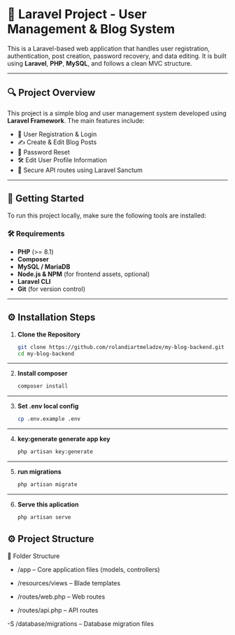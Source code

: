 # 📌 Laravel Project - User Management & Blog System

This is a Laravel-based web application that handles user registration, authentication, post creation, password recovery, and data editing. It is built using **Laravel**, **PHP**, **MySQL**, and follows a clean MVC structure.

---

## 🔍 Project Overview

This project is a simple blog and user management system developed using **Laravel Framework**. The main features include:

- 🔐 User Registration & Login
- ✍️ Create & Edit Blog Posts
- 🔄 Password Reset
- 🛠️ Edit User Profile Information
- 🧩 Secure API routes using Laravel Sanctum

---

## 🚀 Getting Started

To run this project locally, make sure the following tools are installed:

### 🛠️ Requirements

- **PHP** (>= 8.1)
- **Composer**
- **MySQL / MariaDB**
- **Node.js & NPM** (for frontend assets, optional)
- **Laravel CLI**
- **Git** (for version control)

---

## ⚙️ Installation Steps

1. **Clone the Repository**
   ```bash
   git clone https://github.com/rolandiartmeladze/my-blog-backend.git
   cd my-blog-backend
    ```
---

2. **Install composer**
    ```bash
    composer install
     ```
---

3.  **Set .env local config**
    ```bash
    cp .env.example .env
    ```
---

4.  **key:generate generate app key**
    ```bash
    php artisan key:generate
     ```

---

5. **run migrations**
    ```bash
    php artisan migrate
     ```

---

6. **Serve this aplication**
    ```bash
    php artisan serve
     ```


## ⚙️ Project Structure

📁 Folder Structure

- /app – Core application files (models, controllers)

- /resources/views – Blade templates

- /routes/web.php – Web routes

- /routes/api.php – API routes

-S /database/migrations – Database migration files

